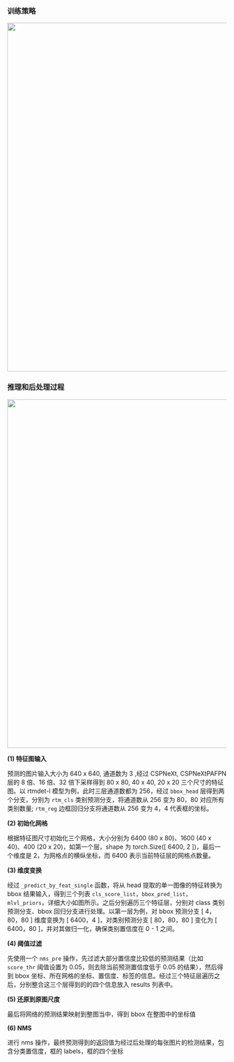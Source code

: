 ### 训练策略
<div align=center>
<img src="https://user-images.githubusercontent.com/89863442/192923741-eb6a81f4-f5a1-4697-badc-2909bd65c5fd.png" width="800"/>
</div>

### 推理和后处理过程
<div align=center>
<img src="https://user-images.githubusercontent.com/89863442/192933502-dfb4cdf2-c3a6-43ea-95dd-a484d5101370.png" width="800"/>
</div>

**(1) 特征图输入**

预测的图片输入大小为 640 x 640, 通道数为 3 ,经过 CSPNeXt, CSPNeXtPAFPN 层的 8 倍、16 倍、32 倍下采样得到 80 x 80, 40 x 40, 20 x 20 三个尺寸的特征图。以 rtmdet-l 模型为例，此时三层通道数都为 256，经过 `bbox_head` 层得到两个分支，分别为 `rtm_cls` 类别预测分支，将通道数从 256 变为 80，80 对应所有类别数量; `rtm_reg` 边框回归分支将通道数从 256 变为 4，4 代表框的坐标。

**(2) 初始化网格**

根据特征图尺寸初始化三个网格，大小分别为 6400 (80 x 80)、1600 (40 x 40)、400 (20 x 20)，如第一个层，shape 为 torch.Size([ 6400, 2 ])，最后一个维度是 2，为网格点的横纵坐标，而 6400 表示当前特征层的网格点数量。

**(3) 维度变换**

经过 `_predict_by_feat_single` 函数，将从 head 提取的单一图像的特征转换为 bbox 结果输入，得到三个列表 `cls_score_list`，`bbox_pred_list`，`mlvl_priors`，详细大小如图所示。之后分别遍历三个特征层，分别对 class 类别预测分支、bbox 回归分支进行处理。以第一层为例，对 bbox 预测分支 [ 4，80，80 ] 维度变换为 [ 6400，4 ]，对类别预测分支 [ 80，80，80 ] 变化为 [ 6400，80 ]，并对其做归一化，确保类别置信度在 0 - 1 之间。

**(4) 阈值过滤**

先使用一个 `nms_pre` 操作，先过滤大部分置信度比较低的预测结果（比如 `score_thr` 阈值设置为 0.05，则去除当前预测置信度低于 0.05 的结果），然后得到 bbox 坐标、所在网格的坐标、置信度、标签的信息。经过三个特征层遍历之后，分别整合这三个层得到的的四个信息放入 results 列表中。


**(5) 还原到原图尺度**

最后将网络的预测结果映射到整图当中，得到 bbox 在整图中的坐标值


**(6) NMS**

进行 nms 操作，最终预测得到的返回值为经过后处理的每张图片的检测结果，包含分类置信度，框的 labels，框的四个坐标


